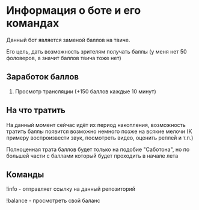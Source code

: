 # Информация о боте и его командах
Данный бот является заменой баллов на твиче.

Его цель, дать возможность зрителям получать баллы (у меня нет 50 фоловеров, а значит баллов твича тоже нет) 

## Заработок баллов
1. Просмотр трансляции (+150 баллов каждые 10 минут)

## На что тратить
На данный момент сейчас идёт их период накопления, возможность тратить баллы появится возможно немного позже на всякие мелочи (К примеру воспроизвести звук, посмотреть видео, оценить реплей и т.п.)

Полноценная трата баллов будет только на подобие "Саботона", но по большей части с баллами который будет проходить в начале лета

## Команды
!info - отправляет ссылку на данный репозиторий

!balance - просмотреть свой баланс

<!-- !play - Представляет собой мини игру которая даст возможность заработать время на балотоне -->
<!-- А ты как я вижу любитель исходники посмотреть :) она сейчас отключена, так что даже не пытайся-->
